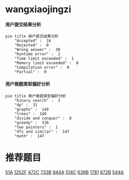 # wangxiaojingzi

<!-- tabs:start -->



#### **用户提交结果分析**

```mermaid
pie title 用户提交结果分析
    "Accepted" :  16
    "Rejected" :  0
    "Wrong answer" :  30
    "Runtime error" :  2
    "Time limit exceeded" :  1
    "Memory limit exceeded" :  0
    "Compilation error" :  0
    "Partial" :  0
```

#### **用户做题类型偏好分析**

```mermaid
pie title 用户做题类型偏好分析
    "binary search" :  3
    "dp" :  31
    "graphs" :  149
    "trees" :  149
    "divide and conquer" :  0
    "greedy" :  338
    "two pointers" :  1
    "dfs and similar" :  147
    "math" :  147
```



<!-- tabs:end -->
# 推荐题目
[51A](https://codeforces.com/contest/51/problem/A)
[1252F](https://codeforces.com/contest/1252/problem/F)
[472C](https://codeforces.com/contest/472/problem/C)
[733B](https://codeforces.com/contest/733/problem/B)
[844A](https://codeforces.com/contest/844/problem/A)
[514C](https://codeforces.com/contest/514/problem/C)
[639B](https://codeforces.com/contest/639/problem/B)
[1781](https://codeforces.com/contest/178/problem/1)
[872B](https://codeforces.com/contest/872/problem/B)
[544A](https://codeforces.com/contest/544/problem/A)
